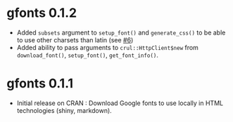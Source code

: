 # gfonts 0.1.2

* Added `subsets` argument to `setup_font()` and `generate_css()` to be able to use other charsets than latin (see [#6](https://github.com/dreamRs/gfonts/issues/6))
* Added ability to pass arguments to `crul::HttpClient$new` from `download_font()`, `setup_font()`, `get_font_info()`.


# gfonts 0.1.1

* Initial release on CRAN : Download Google fonts to use locally in HTML technologies (shiny, markdown).

